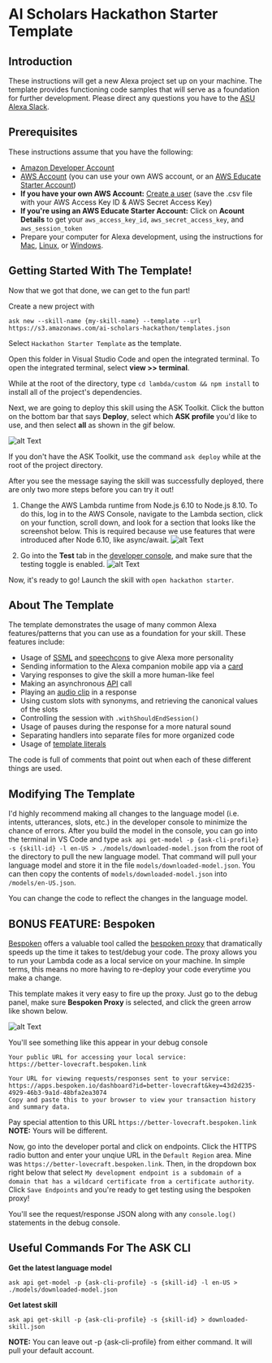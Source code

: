 # AI Scholars Hackathon Starter Template

## Introduction

These instructions will get a new Alexa project set up on your machine. The template provides functioning code samples that will serve as a foundation for further development. Please direct any questions you have to the [ASU Alexa Slack](http://links.asu.edu/asualexaslack).

## Prerequisites

These instructions assume that you have the following:

* [Amazon Developer Account](https://developer.amazon.com/)
* [AWS Account](https://aws.amazon.com/) (you can use your own AWS account, or an [AWS Educate Starter Account](https://www.awseducate.com/signin/SiteLogin))
* **If you have your own AWS Account:** [Create a user](http://docs.aws.amazon.com/IAM/latest/UserGuide/getting-started_create-admin-group.html) (save the .csv file with your AWS Access Key ID & AWS Secret Access Key)
* **If you're using an AWS Educate Starter Account:** Click on **Acount Details** to get your `aws_access_key_id`, `aws_secret_access_key`, and `aws_session_token`
* Prepare your computer for Alexa development, using the instructions for [Mac](https://docs.google.com/document/d/1LKRezyBnXjY7TiJBEQ6fOeOXbjWF6T_KsgRii_Y4LeU/edit?usp=sharing), [Linux](https://docs.google.com/document/d/1OL1hHrCJaFWq7d_LfFPK49ycCoYGk2qJEvZz5BK5_vI/edit?usp=sharing), or [Windows](https://docs.google.com/document/d/1VZ4AHYDU4e3XuISKMn1ZiRgNeuhik7_gHh5RnBiDZ04/edit?usp=sharing).

## Getting Started With The Template!

Now that we got that done, we can get to the fun part!

Create a new project with
```
ask new --skill-name {my-skill-name} --template --url https://s3.amazonaws.com/ai-scholars-hackathon/templates.json
```
Select `Hackathon Starter Template` as the template.

Open this folder in Visual Studio Code and open the integrated terminal. To open the integrated terminal, select **view >> terminal**.

While at the root of the directory, type `cd lambda/custom && npm install` to install all of the project's dependencies.

Next, we are going to deploy this skill using the ASK Toolkit. Click the button on the bottom bar that says **Deploy**, select which **ASK profile** you'd like to use, and then select **all** as shown in the gif below.

![alt Text](https://s3.amazonaws.com/ai-scholars-hackathon/ask-toolkit-deploy.gif)

If you don't have the ASK Toolkit, use the command `ask deploy` while at the root of the project directory.

After you see the message saying the skill was successfully deployed, there are only two more steps before you can try it out!

1. Change the AWS Lambda runtime from Node.js 6.10 to Node.js 8.10. To do this, log in to the AWS Console, navigate to the Lambda section, click on your function, scroll down, and look for a section that looks like the screenshot below. This is required because we use features that were introduced after Node 6.10, like async/await.
![alt Text](https://s3.amazonaws.com/ai-scholars-hackathon/lambda-select-runtime.png)

2. Go into the **Test** tab in the [developer console](https://developer.amazon.com/), and make sure that the testing toggle is enabled.
![alt Text](https://s3.amazonaws.com/ai-scholars-hackathon/ask-toggle-test-enabled.png)

Now, it's ready to go! Launch the skill with `open hackathon starter`.

## About The Template

The template demonstrates the usage of many common Alexa features/patterns that you can use as a foundation for your skill. These features include:

* Usage of [SSML](https://developer.amazon.com/docs/custom-skills/speech-synthesis-markup-language-ssml-reference.html) and [speechcons](https://developer.amazon.com/docs/custom-skills/speechcon-reference-interjections-english-us.html) to give Alexa more personality
* Sending information to the Alexa companion mobile app via a [card](https://developer.amazon.com/docs/custom-skills/include-a-card-in-your-skills-response.html)
* Varying responses to give the skill a more human-like feel
* Making an asynchronous [API](https://www.programmableweb.com/apis/directory) call
* Playing an [audio clip](https://developer.amazon.com/docs/custom-skills/ask-soundlibrary.html) in a response
* Using custom slots with synonyms, and retrieving the canonical values of the slots
* Controlling the session with `.withShouldEndSession()`
* Usage of pauses during the response for a more natural sound
* Separating handlers into separate files for more organized code
* Usage of [template literals](https://developer.mozilla.org/en-US/docs/Web/JavaScript/Reference/Template_literals)

The code is full of comments that point out when each of these different things are used.

## Modifying The Template

I'd highly recommend making all changes to the language model (i.e. intents, utterances, slots, etc.) in the developer console to minimize the chance of errors. After you build the model in the console, you can go into the terminal in VS Code and type `ask api get-model -p {ask-cli-profile} -s {skill-id} -l en-US > ./models/downloaded-model.json` from the root of the directory to pull the new language model. That command will pull your language model and store it in the file `models/downloaded-model.json`. You can then copy the contents of `models/downloaded-model.json` into `/models/en-US.json`.

You can change the code to reflect the changes in the language model.

## BONUS FEATURE: Bespoken
[Bespoken](https://bespoken.io/) offers a valuable tool called the [bespoken proxy](http://docs.bespoken.io/en/latest/commands/proxy/) that dramatically speeds up the time it takes to test/debug your code. The proxy allows you to run your Lambda code as a local service on your machine. In simple terms, this means no more having to re-deploy your code everytime you make a change.

This template makes it very easy to fire up the proxy. Just go to the debug panel, make sure **Bespoken Proxy** is selected, and click the green arrow like shown below.

![alt Text](https://s3.amazonaws.com/ai-scholars-hackathon/vscode-bespoken.png)

You'll see something like this appear in your debug console
```
Your public URL for accessing your local service:
https://better-lovecraft.bespoken.link

Your URL for viewing requests/responses sent to your service:
https://apps.bespoken.io/dashboard?id=better-lovecraft&key=43d2d235-4929-46b3-9a1d-48bfa2ea3074
Copy and paste this to your browser to view your transaction history and summary data.
```
Pay special attention to this URL `https://better-lovecraft.bespoken.link` **NOTE:** Yours will be different.

Now, go into the developer portal and click on endpoints. Click the HTTPS radio button and enter your unqiue URL in the `Default Region` area. Mine was `https://better-lovecraft.bespoken.link`. Then, in the dropdown box right below that select `My development endpoint is a subdomain of a domain that has a wildcard certificate from a certificate authority`. Click `Save Endpoints` and you're ready to get testing using the bespoken proxy!

You'll see the request/response JSON along with any `console.log()` statements in the debug console.

## Useful Commands For The ASK CLI

**Get the latest language model**
```
ask api get-model -p {ask-cli-profile} -s {skill-id} -l en-US > ./models/downloaded-model.json
```

**Get latest skill**
```
ask api get-skill -p {ask-cli-profile} -s {skill-id} > downloaded-skill.json
```

**NOTE:** You can leave out -p {ask-cli-profile} from either command. It will pull your default account.

